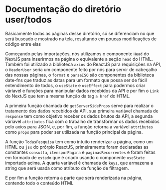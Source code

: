 # Documentação do diretório user/todos

Básicamente todas as páginas desse diretório, só se diferenciam no que será buscado e mostrado na tela, resultando em poucas modificações de código entre elas

Começando pelas importações, nós utilizamos o componente ``` Head ``` do NextJS para inserirmos na página o equivalente a seção ``` head ``` do HTML. 
Também foi utilizado a biblioteca ``` axios ``` do ReactJS para requisições na API, o ``` HeaderUser ``` seria um componente feito por nós para servir de cabeçalho das nossas páginas, o ``` format ``` e ``` parseISO ``` são componentes da biblioteca date-fns que traduz as datas para um formato que possa ser de fácil entendimento de todos, o ``` useState ``` e ``` useEffect ``` para podermos criar váriavel e funções para manipular dados recebidos da API e por fim o ``` Link ``` do NextJS que tem a mesma função da tag ``` a href ``` do HTML.

A primeira função chamada de ``` getServerSideProps ``` serve para realizar o tratamento dos dados recebidos da API, sua primeira variável chamada de ``` response ``` tem como objetivo receber os dados brutos da API, a segunda váriavel ``` attributes ``` fica com o trabalho de transformar os dados recebidos pelo axios para JSON, e, por fim, a função retorna a variável ``` attributes ``` como ``` props ``` para poder ser utilizada na função principal da página.

A função ``` TodasPesquisa ``` tem como intuito renderizar a página, como um HTML ou ``` jsx ``` do prórpio ReactJS, primeiramente foram declaradas as constantes ``` consulta ```, ``` itensporPagina ``` e ``` paginasRecorrentes ``` e foram feitas em formado de ``` estado ``` que é criado usando o componente ``` useState ``` importado acima. A quarta variável é chamada de ``` keys ```, que armazena a string que será usada como atributo da função de filtragem.


E por fim a função retorna a parte que será renderizada na página, contendo todo o conteúdo HTML 